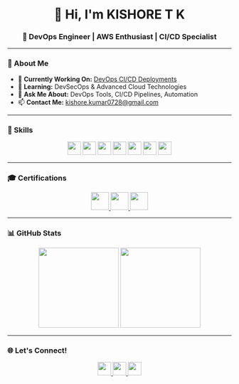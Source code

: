 <h1 align="center">👋 Hi, I'm KISHORE T K</h1>
<h3 align="center">🚀 DevOps Engineer | AWS Enthusiast | CI/CD Specialist</h3>

---

### 🔧 About Me
- 🔭 **Currently Working On:** [DevOps CI/CD Deployments](https://github.com/kishoretk12)  
- 🌱 **Learning:** DevSecOps & Advanced Cloud Technologies  
- 💬 **Ask Me About:** DevOps Tools, CI/CD Pipelines, Automation  
- 📫 **Contact Me:** [kishore.kumar0728@gmail.com](mailto:kishore.kumar0728@gmail.com)

---

### 🌟 Skills
<div align="center">
  <img src="https://img.shields.io/badge/AWS-FF9900?style=for-the-badge&logo=amazonaws&logoColor=white" height="30" />
  <img src="https://img.shields.io/badge/Docker-2496ED?style=for-the-badge&logo=docker&logoColor=white" height="30" />
  <img src="https://img.shields.io/badge/Kubernetes-326CE5?style=for-the-badge&logo=kubernetes&logoColor=white" height="30" />
  <img src="https://img.shields.io/badge/Terraform-623CE4?style=for-the-badge&logo=terraform&logoColor=white" height="30" />
  <img src="https://img.shields.io/badge/Jenkins-D24939?style=for-the-badge&logo=jenkins&logoColor=white" height="30" />
  <img src="https://img.shields.io/badge/Grafana-F46800?style=for-the-badge&logo=grafana&logoColor=white" height="30" />
  <img src="https://img.shields.io/badge/Prometheus-E6522C?style=for-the-badge&logo=prometheus&logoColor=white" height="30" />
</div>

---

### 🎓 Certifications
<div align="center">
  <a href="https://www.credly.com/badges/a0912eff-f76b-4a4e-b254-47e3fdd40227/public_url" target="_blank">
    <img src="https://img.shields.io/badge/AWS%20Certified-Solutions%20Architect-FF9900?style=for-the-badge&logo=amazonaws&logoColor=white" height="40" />
  </a>
  <a href="https://www.credly.com/badges/1853ae62-e0eb-4066-9a57-e3cd20978413/public_url" target="_blank">
    <img src="https://img.shields.io/badge/AWS%20Certified-SysOps%20Administrator-FF9900?style=for-the-badge&logo=amazonaws&logoColor=white" height="40" />
  </a>
  <a href="https://www.credly.com/badges/6c50635f-103d-42cd-b60a-cf25877bedd8/linked_in_profile" target="_blank">
    <img src="https://img.shields.io/badge/AWS%20Certified-Cloud%20Practitioner-FF9900?style=for-the-badge&logo=amazonaws&logoColor=white" height="40" />
  </a>
</div>

---

### 📊 GitHub Stats
<div align="center">
  <img src="https://github-readme-stats.vercel.app/api?username=kishoretk12&show_icons=true&theme=tokyonight&hide_border=true" height="180em" />
  <img src="https://github-readme-streak-stats.herokuapp.com/?user=kishoretk12&theme=tokyonight&hide_border=true" height="180em" />
</div>

---

### 🌐 Let's Connect!
<div align="center">
  <a href="https://linkedin.com/in/kishore-tk" target="_blank">
    <img src="https://img.shields.io/badge/LinkedIn-0077B5?style=for-the-badge&logo=linkedin&logoColor=white" height="30" />
  </a>
  <a href="mailto:kishore.kumar0728@gmail.com" target="_blank">
    <img src="https://img.shields.io/badge/Email-D14836?style=for-the-badge&logo=gmail&logoColor=white" height="30" />
  </a>
  <a href="https://github.com/kishoretk12" target="_blank">
    <img src="https://img.shields.io/badge/GitHub-181717?style=for-the-badge&logo=github&logoColor=white" height="30" />
  </a>
</div>
